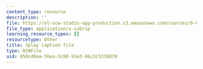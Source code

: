 ```yaml
---
content_type: resource
description: ''
file: https://ol-ocw-studio-app-production.s3.amazonaws.com/courses/9-00-introduction-to-psychology-fall-2004/950c49ea56ea5c8891e386c3c533dd70_10489.vtt
file_type: application/x-subrip
learning_resource_types: []
resourcetype: Other
title: 3play caption file
type: OCWFile
uid: 950c49ea-56ea-5c88-91e3-86c3c533dd70
---
```

